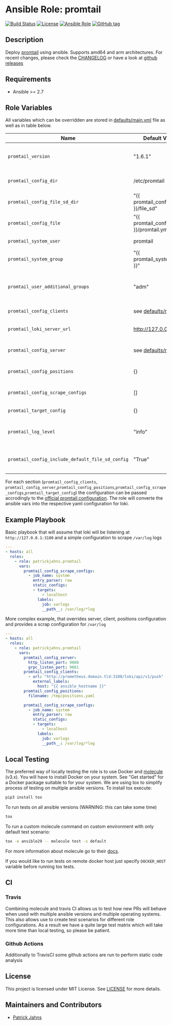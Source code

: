 # Ansible Role: promtail

[![Build Status](https://travis-ci.org/patrickjahns/ansible-role-promtail.svg?branch=master)](https://travis-ci.org/patrickjahns/ansible-role-promtail)
[![License](https://img.shields.io/badge/license-MIT%20License-brightgreen.svg)](https://opensource.org/licenses/MIT)
[![Ansible Role](https://img.shields.io/badge/ansible%20role-patrickjahns.promtail-blue.svg)](https://galaxy.ansible.com/patrickjahns/promtail/)
[![GitHub tag](https://img.shields.io/github/tag/patrickjahns/ansible-role-promtail.svg)](https://github.com/patrickjahns/ansible-role-promtail/tags)

## Description

Deploy [promtail](https://github.com/grafana/loki) using ansible. Supports amd64 and arm architectures.
For recent changes, please check the [CHANGELOG](/CHANGELOG.md) or have a look at [github releases](https://github.com/patrickjahns/ansible-role-promtail/releases)


## Requirements

- Ansible >= 2.7 

## Role Variables

All variables which can be overridden are stored in [defaults/main.yml](defaults/main.yml) file as well as in table below.

| Name           | Default Value | Description                        |
| -------------- | ------------- | -----------------------------------|
| `promtail_version` | "1.6.1" | promtail package version. Also accepts *latest* as parameter. |
| `promtail_config_dir` | /etc/promtail | Directory for storing promtail configuration file |
| `promtail_config_file_sd_dir` | "{{ promtail_config_dir }}/file_sd" | Default directory for `file_sd` discovery |
| `promtail_config_file` | "{{ promtail_config_dir }}/promtail.yml" | Configuration file used by promtail |
| `promtail_system_user` | promtail | User the promtail process will run at |
| `promtail_system_group` | "{{ promtail_system_user }}" | Group of the *promtail* user |
| `promtail_user_additional_groups` | "adm" | Additional groups to be added to *promtail* user to give access to allow scraping of specific log files |
| `promtail_config_clients` | see [defaults/main.yml](defaults/main.yml) | promtail [client_config](https://github.com/grafana/loki/blob/master/docs/clients/promtail/configuration.md#client_config) section |
| `promtail_loki_server_url` | http://127.0.0.1:3100 | Server url where promtail will push its result |
| `promtail_config_server` | see [defaults/main.yml](defaults/main.yml) | promtail [server_config](https://github.com/grafana/loki/blob/master/docs/clients/promtail/configuration.md#server_config) section |
| `promtail_config_positions` | {} | promtail [position_config](https://github.com/grafana/loki/blob/master/docs/clients/promtail/configuration.md#position_config) section |
| `promtail_config_scrape_configs` | [] | promtail [scrap_configs](https://github.com/grafana/loki/blob/master/docs/clients/promtail/configuration.md#scrape_config) section |
| `promtail_target_config` | {} | promtail [target_config](https://github.com/grafana/loki/blob/master/docs/clients/promtail/configuration.md#target_config) section |
| `promtail_log_level` | "info" | Loglevel of promtail (one of: `debug`,`info`,`warn`,`error` ) |
| `promtail_config_include_default_file_sd_config` | "True" | When set to false, the default `file_sd` will not be provisioned |

For each section (`promtail_config_clients`, `promtail_config_server`,`promtail_config_positions`,`promtail_config_scrape_configs`,`promtail_target_config`) the configuration can be passed accrodingly to the [official promtail configuration](https://github.com/grafana/loki/blob/master/docs/clients/promtail/configuration.md). 
The role will converte the ansible vars into the respective yaml configuration for loki.

## Example Playbook

Basic playbook that will assume that loki will be listening at `http://127.0.0.1:3100` and a simple configuration to scrape `/var/log` logs
```yaml
---
- hosts: all
  roles:
    - role: patrickjahns.promtail
      vars: 
        promtail_config_scrape_configs:
          - job_name: system
            entry_parser: raw
            static_configs:
            - targets:
                - localhost
              labels:
                job: varlogs
                __path__: /var/log/*log
```

More complex example, that overrides server, client, positions configuration and provides a scrap configuration for `/var/log`

```yaml
---
- hosts: all
  roles:
    - role: patrickjahns.promtail
      vars: 
        promtail_config_server:
          http_listen_port: 9080
          grpc_listen_port: 9081
        promtail_config_clients:
          - url: "http://prometheus.domain.tld:3100/loki/api/v1/push"
            external_labels:
              host: "{{ ansible_hostname }}"
        promtail_config_positions:
          filename: /tmp/positions.yaml

        promtail_config_scrape_configs:
          - job_name: system
            entry_parser: raw
            static_configs:
            - targets:
                - localhost
              labels:
                job: varlogs
                __path__: /var/log/*log
```

## Local Testing

The preferred way of locally testing the role is to use Docker and [molecule](https://github.com/metacloud/molecule) (v3.x). You will have to install Docker on your system. See "Get started" for a Docker package suitable to for your system.
We are using tox to simplify process of testing on multiple ansible versions. To install tox execute:
```sh
pip3 install tox
```
To run tests on all ansible versions (WARNING: this can take some time)
```sh
tox
```
To run a custom molecule command on custom environment with only default test scenario:
```sh
tox -e ansible29 -- molecule test -s default
```
For more information about molecule go to their [docs](http://molecule.readthedocs.io/en/latest/).

If you would like to run tests on remote docker host just specify `DOCKER_HOST` variable before running tox tests.

## CI

### Travis
Combining molecule and travis CI allows us to test how new PRs will behave when used with multiple ansible versions and multiple operating systems. This also allows use to create test scenarios for different role configurations. As a result we have a quite large test matrix which will take more time than local testing, so please be patient.

### Github Actions
Additionally to TravisCI some github actions are run to perform static code analysis

## License

This project is licensed under MIT License. See [LICENSE](/LICENSE) for more details.

## Maintainers and Contributors

- [Patrick Jahns](https://github.com/patrickjahns)
